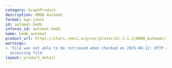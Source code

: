 ```yaml
---
category: GraphProduct
description: HMDB Automat
format: kgx-jsonl
id: automat.hmdb
infores_id: automat-hmdb
name: hmdb_automat
product_url: https://stars.renci.org/var/plater/bl-3.1.2/HMDB_Automat/latest/kgx_files
warnings:
- 'File was not able to be retrieved when checked on 2025-08-12: HTTP 404 error when
  accessing file'
layout: product_detail
---
```

